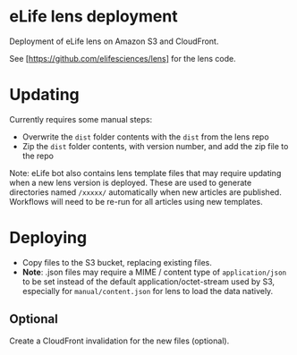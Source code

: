 eLife lens deployment
=======

Deployment of eLife lens on Amazon S3 and CloudFront. 

See [https://github.com/elifesciences/lens] for the lens code.

# Updating

Currently requires some manual steps:

* Overwrite the ``dist`` folder contents with the ``dist`` from the lens repo
* Zip the ``dist`` folder contents, with version number, and add the zip file to the repo

Note: eLife bot also contains lens template files that may require updating when a new lens version is deployed. These are used to generate directories named ``/xxxxx/`` automatically when new articles are published. Workflows will need to be re-run for all articles using new templates.

# Deploying

* Copy files to the S3 bucket, replacing existing files.
* **Note**: .json files may require a MIME / content type of ``application/json`` to be set instead of the default application/octet-stream used by S3, especially for ``manual/content.json`` for lens to load the data natively.

## Optional

Create a CloudFront invalidation for the new files (optional).
